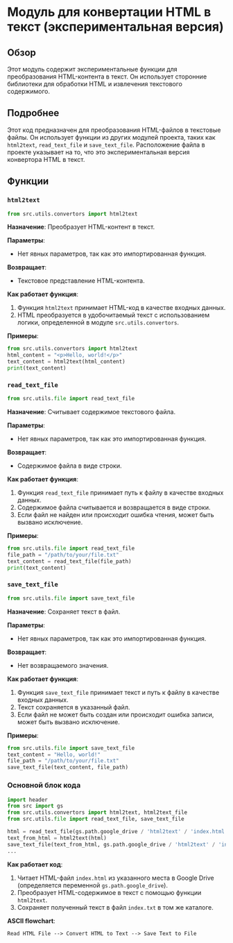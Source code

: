 # Модуль для конвертации HTML в текст (экспериментальная версия)

## Обзор

Этот модуль содержит экспериментальные функции для преобразования HTML-контента в текст. Он использует сторонние библиотеки для обработки HTML и извлечения текстового содержимого.

## Подробнее

Этот код предназначен для преобразования HTML-файлов в текстовые файлы. Он использует функции из других модулей проекта, таких как `html2text`, `read_text_file` и `save_text_file`. Расположение файла в проекте указывает на то, что это экспериментальная версия конвертора HTML в текст.

## Функции

### `html2text`

```python
from src.utils.convertors import html2text
```

**Назначение**: Преобразует HTML-контент в текст.

**Параметры**:
- Нет явных параметров, так как это импортированная функция.

**Возвращает**:
- Текстовое представление HTML-контента.

**Как работает функция**:

1.  Функция `html2text` принимает HTML-код в качестве входных данных.
2.  HTML преобразуется в удобочитаемый текст с использованием логики, определенной в модуле `src.utils.convertors`.

**Примеры**:
```python
from src.utils.convertors import html2text
html_content = "<p>Hello, world!</p>"
text_content = html2text(html_content)
print(text_content)
```

### `read_text_file`

```python
from src.utils.file import read_text_file
```

**Назначение**: Считывает содержимое текстового файла.

**Параметры**:
- Нет явных параметров, так как это импортированная функция.

**Возвращает**:
- Содержимое файла в виде строки.

**Как работает функция**:

1.  Функция `read_text_file` принимает путь к файлу в качестве входных данных.
2.  Содержимое файла считывается и возвращается в виде строки.
3.  Если файл не найден или происходит ошибка чтения, может быть вызвано исключение.

**Примеры**:
```python
from src.utils.file import read_text_file
file_path = "/path/to/your/file.txt"
text_content = read_text_file(file_path)
print(text_content)
```

### `save_text_file`

```python
from src.utils.file import save_text_file
```

**Назначение**: Сохраняет текст в файл.

**Параметры**:
- Нет явных параметров, так как это импортированная функция.

**Возвращает**:
- Нет возвращаемого значения.

**Как работает функция**:

1.  Функция `save_text_file` принимает текст и путь к файлу в качестве входных данных.
2.  Текст сохраняется в указанный файл.
3.  Если файл не может быть создан или происходит ошибка записи, может быть вызвано исключение.

**Примеры**:
```python
from src.utils.file import save_text_file
text_content = "Hello, world!"
file_path = "/path/to/your/file.txt"
save_text_file(text_content, file_path)
```

### Основной блок кода

```python
import header
from src import gs
from src.utils.convertors import html2text, html2text_file
from src.utils.file import read_text_file, save_text_file

html = read_text_file(gs.path.google_drive / 'html2text' / 'index.html')
text_from_html = html2text(html)
save_text_file(text_from_html, gs.path.google_drive / 'html2text' / 'index.txt')
...
```

**Как работает код**:

1.  Читает HTML-файл `index.html` из указанного места в Google Drive (определяется переменной `gs.path.google_drive`).
2.  Преобразует HTML-содержимое в текст с помощью функции `html2text`.
3.  Сохраняет полученный текст в файл `index.txt` в том же каталоге.

**ASCII flowchart**:

```
Read HTML File --> Convert HTML to Text --> Save Text to File